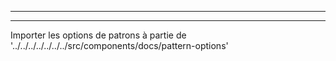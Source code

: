 - - -
- - -

Importer les options de patrons à partie de '../../../../../../../src/components/docs/pattern-options'

<PatternOptions pattern='sven' />

